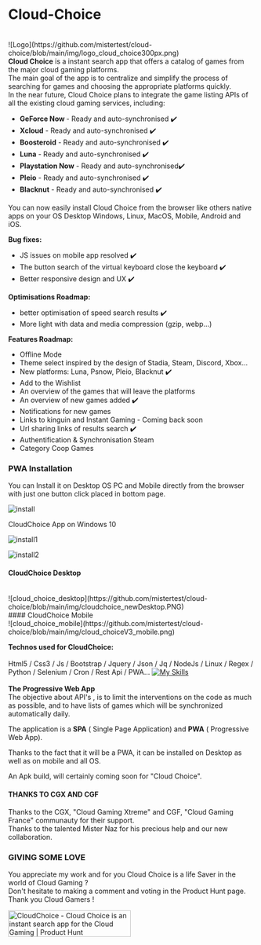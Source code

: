 # Cloud-Choice
<br>
![Logo](https://github.com/mistertest/cloud-choice/blob/main/img/logo_cloud_choice300px.png)
<br>
<b>Cloud Choice</b> is a instant search app that offers a catalog of games from the major cloud gaming platforms.
<br>
The main goal of the app is to centralize and simplify the process of searching for games and choosing the appropriate platforms quickly.
<br>In the near future, Cloud Choice plans to integrate the game listing APIs of all the existing cloud gaming services, including:

- <b>GeForce Now </b> - Ready and auto-synchronised :heavy_check_mark:
- <b>Xcloud</b> - Ready and auto-synchronised :heavy_check_mark:
- <b>Boosteroid</b> - Ready and auto-synchronised :heavy_check_mark:
- <b>Luna</b> - Ready and auto-synchronised :heavy_check_mark:
- <b>Playstation Now</b> - Ready and auto-synchronised:heavy_check_mark:
- <b>Pleio</b> - Ready and auto-synchronised :heavy_check_mark:
- <b>Blacknut</b> - Ready and auto-synchronised :heavy_check_mark:

You can now easily install Cloud Choice from the browser like others native apps on your OS Desktop Windows, Linux, MacOS, Mobile, Android and iOS.

<b>Bug fixes:</b><br>
- JS issues on mobile app resolved  :heavy_check_mark:
- The button search of the virtual keyboard close the keyboard  :heavy_check_mark:
- Better responsive design and UX  :heavy_check_mark:

<b>Optimisations Roadmap:</b><br>
- better optimisation of speed search results  :heavy_check_mark:<br>
- More light with data and media compression (gzip, webp...)<br>

<b>Features Roadmap:</b><br>
- Offline Mode<br>
- Theme select inspired by the design of Stadia, Steam, Discord, Xbox...<br>
- New platforms:
Luna, Psnow, Pleio, Blacknut  :heavy_check_mark:<br>
- Add to the Wishlist<br>
- An overview of the games that will leave the platforms<br>
- An overview of new games added  :heavy_check_mark:<br>
- Notifications for new games<br>
- Links to kinguin and Instant Gaming - Coming back soon<br>
- Url sharing links of results search :heavy_check_mark:<br>
- Authentification & Synchronisation Steam<br>
- Category Coop Games<br>

### PWA Installation
You can Install it on Desktop OS PC and Mobile directly from the browser with just one button click placed in bottom page.

![install](https://raw.githubusercontent.com/mistertest/cloud-choice/main/img/button_install.PNG)

CloudChoice App on Windows 10

![install1](https://github.com/mistertest/cloud-choice/blob/main/img/barre_tache.PNG)

![install2](https://github.com/mistertest/cloud-choice/blob/main/img/demarer_cloud_choice.png)
<br>
#### CloudChoice Desktop
<br>
![cloud_choice_desktop](https://github.com/mistertest/cloud-choice/blob/main/img/cloudchoice_newDesktop.PNG)
<br>
#### CloudChoice Mobile
<br>
![cloud_choice_mobile](https://github.com/mistertest/cloud-choice/blob/main/img/cloud_choiceV3_mobile.png)

<b>Technos used for CloudChoice:</b>
<br><br>
Html5 / Css3 / Js / Bootstrap / Jquery / Json / Jq / NodeJs / Linux / Regex / Python / Selenium / Cron / Rest Api / PWA...
[![My Skills](https://skillicons.dev/icons?i=html,css,js,regex,jquery,bootstrap,nodejs,linux,py,selenium)](https://skillicons.dev)
<br><br>
<b>The Progressive Web App</b> <br>
The objective about API's , is to limit the interventions on the code as much as possible, and to have lists of games which will be synchronized automatically daily.

The application is a **SPA** ( Single Page Application) and **PWA** ( Progressive Web App).

Thanks to the fact that it will be a PWA, it can be installed on Desktop as well as on mobile and all OS.

An Apk build, will certainly coming  soon for "Cloud Choice".

#### THANKS TO CGX AND CGF
Thanks to the  CGX, "Cloud Gaming Xtreme" and CGF, "Cloud Gaming France" communauty for their support.<br>
Thanks to the talented Mister Naz for his precious help and our new collaboration.


### GIVING SOME LOVE

You appreciate my work and for you Cloud Choice is a life Saver in the world of Cloud Gaming ?<br>
Don't hesitate to making a comment and voting in the Product Hunt page. <br>
Thank you Cloud Gamers !

<a href="https://www.producthunt.com/posts/cloudchoice?utm_source=badge-featured&utm_medium=badge&utm_souce=badge-cloudchoice" target="_blank"><img src="https://api.producthunt.com/widgets/embed-image/v1/featured.svg?post_id=343875&theme=light" alt="CloudChoice - Cloud&#0032;Choice&#0032;is&#0032;an&#0032;instant&#0032;search&#0032;app&#0032;for&#0032;the&#0032;Cloud&#0032;Gaming | Product Hunt" style="width: 250px; height: 54px;" width="250" height="54" /></a>
